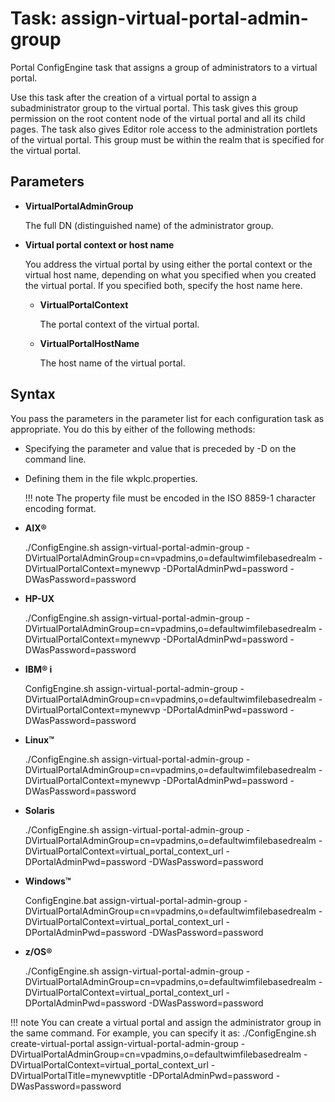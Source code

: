 # Task: assign-virtual-portal-admin-group

Portal ConfigEngine task that assigns a group of administrators to a virtual portal.

Use this task after the creation of a virtual portal to assign a subadministrator group to the virtual portal. This task gives this group permission on the root content node of the virtual portal and all its child pages. The task also gives Editor role access to the administration portlets of the virtual portal. This group must be within the realm that is specified for the virtual portal.

## Parameters

-   **VirtualPortalAdminGroup**

    The full DN \(distinguished name\) of the administrator group.

-   **Virtual portal context or host name**

    You address the virtual portal by using either the portal context or the virtual host name, depending on what you specified when you created the virtual portal. If you specified both, specify the host name here.

    -   **VirtualPortalContext**

        The portal context of the virtual portal.

    -   **VirtualPortalHostName**

        The host name of the virtual portal.


## Syntax

You pass the parameters in the parameter list for each configuration task as appropriate. You do this by either of the following methods:

-   Specifying the parameter and value that is preceded by -D on the command line.
-   Defining them in the file wkplc.properties.

    !!! note
        The property file must be encoded in the ISO 8859-1 character encoding format.


-   **AIX®**

    ./ConfigEngine.sh assign-virtual-portal-admin-group -DVirtualPortalAdminGroup=cn=vpadmins,o=defaultwimfilebasedrealm -DVirtualPortalContext=mynewvp -DPortalAdminPwd=password -DWasPassword=password

-   **HP-UX**

    ./ConfigEngine.sh assign-virtual-portal-admin-group -DVirtualPortalAdminGroup=cn=vpadmins,o=defaultwimfilebasedrealm -DVirtualPortalContext=mynewvp -DPortalAdminPwd=password -DWasPassword=password

-   **IBM® i**

    ConfigEngine.sh assign-virtual-portal-admin-group -DVirtualPortalAdminGroup=cn=vpadmins,o=defaultwimfilebasedrealm -DVirtualPortalContext=mynewvp -DPortalAdminPwd=password -DWasPassword=password

-   **Linux™**

    ./ConfigEngine.sh assign-virtual-portal-admin-group -DVirtualPortalAdminGroup=cn=vpadmins,o=defaultwimfilebasedrealm -DVirtualPortalContext=mynewvp -DPortalAdminPwd=password -DWasPassword=password

-   **Solaris**

    ./ConfigEngine.sh assign-virtual-portal-admin-group -DVirtualPortalAdminGroup=cn=vpadmins,o=defaultwimfilebasedrealm -DVirtualPortalContext=virtual\_portal\_context\_url -DPortalAdminPwd=password -DWasPassword=password

-   **Windows™**

    ConfigEngine.bat assign-virtual-portal-admin-group -DVirtualPortalAdminGroup=cn=vpadmins,o=defaultwimfilebasedrealm -DVirtualPortalContext=virtual\_portal\_context\_url -DPortalAdminPwd=password -DWasPassword=password

-   **z/OS®**

    ./ConfigEngine.sh assign-virtual-portal-admin-group -DVirtualPortalAdminGroup=cn=vpadmins,o=defaultwimfilebasedrealm -DVirtualPortalContext=virtual\_portal\_context\_url -DPortalAdminPwd=password -DWasPassword=password


!!! note
    You can create a virtual portal and assign the administrator group in the same command. For example, you can specify it as: ./ConfigEngine.sh create-virtual-portal assign-virtual-portal-admin-group -DVirtualPortalAdminGroup=cn=vpadmins,o=defaultwimfilebasedrealm -DVirtualPortalContext=virtual\_portal\_context\_url -DVirtualPortalTitle=mynewvptitle -DPortalAdminPwd=password -DWasPassword=password


